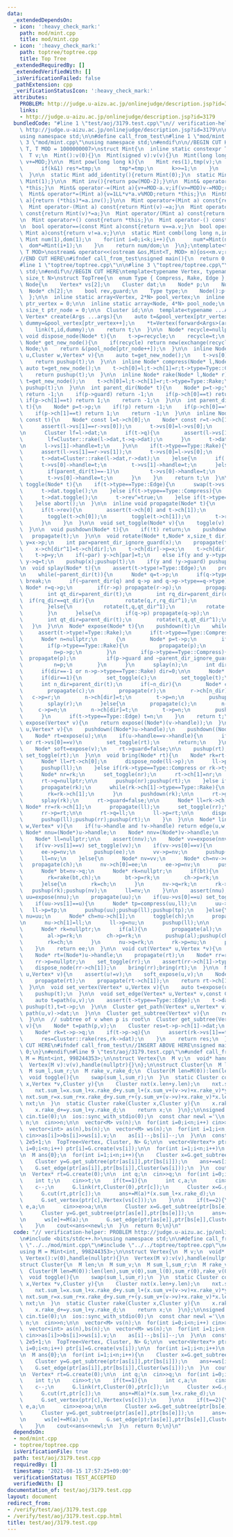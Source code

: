 ```yaml
---
data:
  _extendedDependsOn:
  - icon: ':heavy_check_mark:'
    path: mod/mint.cpp
    title: mod/mint.cpp
  - icon: ':heavy_check_mark:'
    path: toptree/toptree.cpp
    title: Top Tree
  _extendedRequiredBy: []
  _extendedVerifiedWith: []
  _isVerificationFailed: false
  _pathExtension: cpp
  _verificationStatusIcon: ':heavy_check_mark:'
  attributes:
    PROBLEM: http://judge.u-aizu.ac.jp/onlinejudge/description.jsp?id=3179
    links:
    - http://judge.u-aizu.ac.jp/onlinejudge/description.jsp?id=3179
  bundledCode: "#line 1 \"test/aoj/3179.test.cpp\"\n// verification-helper: PROBLEM\
    \ http://judge.u-aizu.ac.jp/onlinejudge/description.jsp?id=3179\n\n#include <bits/stdc++.h>\n\
    using namespace std;\n\n#define call_from_test\n#line 1 \"mod/mint.cpp\"\n\n#line\
    \ 3 \"mod/mint.cpp\"\nusing namespace std;\n#endif\n\n//BEGIN CUT HERE\ntemplate<typename\
    \ T, T MOD = 1000000007>\nstruct Mint{\n  inline static constexpr T mod = MOD;\n\
    \  T v;\n  Mint():v(0){}\n  Mint(signed v):v(v){}\n  Mint(long long t){v=t%MOD;if(v<0)\
    \ v+=MOD;}\n\n  Mint pow(long long k){\n    Mint res(1),tmp(v);\n    while(k){\n\
    \      if(k&1) res*=tmp;\n      tmp*=tmp;\n      k>>=1;\n    }\n    return res;\n\
    \  }\n\n  static Mint add_identity(){return Mint(0);}\n  static Mint mul_identity(){return\
    \ Mint(1);}\n\n  Mint inv(){return pow(MOD-2);}\n\n  Mint& operator+=(Mint a){v+=a.v;if(v>=MOD)v-=MOD;return\
    \ *this;}\n  Mint& operator-=(Mint a){v+=MOD-a.v;if(v>=MOD)v-=MOD;return *this;}\n\
    \  Mint& operator*=(Mint a){v=1LL*v*a.v%MOD;return *this;}\n  Mint& operator/=(Mint\
    \ a){return (*this)*=a.inv();}\n\n  Mint operator+(Mint a) const{return Mint(v)+=a;}\n\
    \  Mint operator-(Mint a) const{return Mint(v)-=a;}\n  Mint operator*(Mint a)\
    \ const{return Mint(v)*=a;}\n  Mint operator/(Mint a) const{return Mint(v)/=a;}\n\
    \n  Mint operator+() const{return *this;}\n  Mint operator-() const{return v?Mint(MOD-v):Mint(v);}\n\
    \n  bool operator==(const Mint a)const{return v==a.v;}\n  bool operator!=(const\
    \ Mint a)const{return v!=a.v;}\n\n  static Mint comb(long long n,int k){\n   \
    \ Mint num(1),dom(1);\n    for(int i=0;i<k;i++){\n      num*=Mint(n-i);\n    \
    \  dom*=Mint(i+1);\n    }\n    return num/dom;\n  }\n};\ntemplate<typename T,\
    \ T MOD>\nostream& operator<<(ostream &os,Mint<T, MOD> m){os<<m.v;return os;}\n\
    //END CUT HERE\n#ifndef call_from_test\nsigned main(){\n  return 0;\n}\n#endif\n\
    #line 1 \"toptree/toptree.cpp\"\n\n#line 3 \"toptree/toptree.cpp\"\nusing namespace\
    \ std;\n#endif\n//BEGIN CUT HERE\ntemplate<typename Vertex, typename Cluster,\
    \ size_t N>\nstruct TopTree{\n  enum Type { Compress, Rake, Edge };\n  struct\
    \ Node{\n    Vertex* vs[2];\n    Cluster dat;\n    Node* p;\n    Node* q;\n  \
    \  Node* ch[2];\n    bool rev,guard;\n    Type type;\n    Node():p(nullptr),q(nullptr),rev(false),guard(false){}\n\
    \  };\n\n  inline static array<Vertex, 2*N> pool_vertex;\n  inline static size_t\
    \ ptr_vertex = 0;\n\n  inline static array<Node, 4*N> pool_node;\n  inline static\
    \ size_t ptr_node = 0;\n\n  Cluster id;\n\n  template<typename ...Args>\n  inline\
    \ Vertex* create(Args ...args){\n    auto t=&pool_vertex[ptr_vertex++];\n    auto\
    \ dummy=&pool_vertex[ptr_vertex++];\n    *t=Vertex(forward<Args>(args)...);\n\
    \    link(t,id,dummy);\n    return t;\n  }\n\n  Node* recycle=nullptr;\n  inline\
    \ void dispose_node(Node* t){\n    t->p=recycle;\n    recycle=t;\n  }\n\n  inline\
    \ Node* get_new_node(){\n    if(recycle) return new(exchange(recycle,recycle->p))\
    \ Node;\n    return &(pool_node[ptr_node++]);\n  }\n\n  inline Node* edge(Vertex*\
    \ u,Cluster w,Vertex* v){\n    auto t=get_new_node();\n    t->vs[0]=u;t->vs[1]=v;t->dat=w;t->type=Type::Edge;\n\
    \    return pushup(t);\n  }\n\n  inline Node* compress(Node* l,Node* r){\n   \
    \ auto t=get_new_node();\n    t->ch[0]=l;t->ch[1]=r;t->type=Type::Compress;\n\
    \    return pushup(t);\n  }\n\n  inline Node* rake(Node* l,Node* r){\n    auto\
    \ t=get_new_node();\n    t->ch[0]=l;t->ch[1]=r;t->type=Type::Rake;\n    return\
    \ pushup(t);\n  }\n\n  int parent_dir(Node* t){\n    Node* p=t->p;\n    if(!p)\
    \ return -1;\n    if(p->guard) return -1;\n    if(p->ch[0]==t) return 0;\n   \
    \ if(p->ch[1]==t) return 1;\n    return -1;\n  }\n\n  int parent_dir_ignore_guard(Node*\
    \ t){\n    Node* p=t->p;\n    if(!p) return -1;\n    if(p->ch[0]==t) return 0;\n\
    \    if(p->ch[1]==t) return 1;\n    return -1;\n  }\n\n  inline Node* pushup(Node*\
    \ const t){\n    Node* const l=t->ch[0];\n    Node* const r=t->ch[1];\n\n    if(t->type==Type::Compress){\n\
    \      assert(l->vs[1]==r->vs[0]);\n      t->vs[0]=l->vs[0];\n      t->vs[1]=r->vs[1];\n\
    \n      Cluster lf=l->dat;\n      if(t->q){\n        assert(l->vs[1]==t->q->vs[1]);\n\
    \        lf=Cluster::rake(l->dat,t->q->dat);\n      }\n      t->dat=Cluster::compress(lf,r->vs[0],r->dat);\n\
    \n      l->vs[1]->handle=t;\n    }\n\n    if(t->type==Type::Rake){\n      propagate(t);\n\
    \      assert(l->vs[1]==r->vs[1]);\n      t->vs[0]=l->vs[0];\n      t->vs[1]=l->vs[1];\n\
    \      t->dat=Cluster::rake(l->dat,r->dat);\n    }else{\n      if(!t->p){\n  \
    \      t->vs[0]->handle=t;\n        t->vs[1]->handle=t;\n      }else if(t->p->type==Type::Compress){\n\
    \        if(parent_dir(t)==-1)\n          t->vs[0]->handle=t;\n      }else if(t->p->type==Type::Rake){\n\
    \        t->vs[0]->handle=t;\n      }\n    }\n    return t;\n  }\n\n  inline void\
    \ toggle(Node* t){\n    if(t->type==Type::Edge){\n      swap(t->vs[0],t->vs[1]);\n\
    \      t->dat.toggle();\n    }else if(t->type==Type::Compress){\n      swap(t->vs[0],t->vs[1]);\n\
    \      t->dat.toggle();\n      t->rev^=true;\n    }else if(t->type==Type::Rake){\n\
    \    }else abort();\n  }\n\n  inline void propagate(Node* t){\n    if(t->type==Type::Compress){\n\
    \      if(t->rev){\n        assert(t->ch[0] and t->ch[1]);\n        swap(t->ch[0],t->ch[1]);\n\
    \        toggle(t->ch[0]);\n        toggle(t->ch[1]);\n        t->rev=false;\n\
    \      }\n    }\n  }\n\n  void set_toggle(Node* v){\n    toggle(v);propagate(v);\n\
    \  }\n\n  void pushdown(Node* t){\n    if(!t) return;\n    pushdown(t->p);\n \
    \   propagate(t);\n  }\n\n  void rotate(Node* t,Node* x,size_t dir){\n    Node*\
    \ y=x->p;\n    int par=parent_dir_ignore_guard(x);\n    propagate(t->ch[dir]);\n\
    \    x->ch[dir^1]=t->ch[dir];\n    t->ch[dir]->p=x;\n    t->ch[dir]=x;\n    x->p=t;\n\
    \    t->p=y;\n    if(~par) y->ch[par]=t;\n    else if(y and y->type==Type::Compress)\
    \ y->q=t;\n    pushup(x);pushup(t);\n    if(y and !y->guard) pushup(y);\n  }\n\
    \n  void splay(Node* t){\n    assert(t->type!=Type::Edge);\n    propagate(t);\n\
    \n    while(~parent_dir(t)){\n      Node* q=t->p;\n      if(q->type!=t->type)\
    \ break;\n      if(~parent_dir(q) and q->p and q->p->type==q->type){\n       \
    \ Node* r=q->p;\n        if(r->p) propagate(r->p);\n        propagate(r);propagate(q);propagate(t);\n\
    \        int qt_dir=parent_dir(t);\n        int rq_dir=parent_dir(q);\n      \
    \  if(rq_dir==qt_dir){\n          rotate(q,r,rq_dir^1);\n          rotate(t,q,qt_dir^1);\n\
    \        }else{\n          rotate(t,q,qt_dir^1);\n          rotate(t,r,rq_dir^1);\n\
    \        }\n      }else{\n        if(q->p) propagate(q->p);\n        propagate(q);propagate(t);\n\
    \        int qt_dir=parent_dir(t);\n        rotate(t,q,qt_dir^1);\n      }\n \
    \   }\n  }\n\n  Node* expose(Node* t){\n    pushdown(t);\n    while(true){\n \
    \     assert(t->type!=Type::Rake);\n      if(t->type==Type::Compress) splay(t);\n\
    \      Node* n=nullptr;\n      {\n        Node* p=t->p;\n        if(!p) break;\n\
    \        if(p->type==Type::Rake){\n          propagate(p);\n          splay(p);\n\
    \          n=p->p;\n        }\n        if(p->type==Type::Compress){\n        \
    \  propagate(p);\n          if(p->guard and ~parent_dir_ignore_guard(t)) break;\n\
    \          n=p;\n        }\n      }\n      splay(n);\n      int dir=parent_dir_ignore_guard(n);\n\
    \      if(dir==-1 or n->p->type==Type::Rake) dir=0;\n\n      Node* const c=n->ch[dir];\n\
    \      if(dir==1){\n        set_toggle(c);\n        set_toggle(t);\n      }\n\
    \      int n_dir=parent_dir(t);\n      if(~n_dir){\n        Node* const r=t->p;\n\
    \        propagate(c);\n        propagate(r);\n        r->ch[n_dir]=c;\n     \
    \   c->p=r;\n        n->ch[dir]=t;\n        t->p=n;\n        pushup(c);pushup(r);pushup(t);pushup(n);\n\
    \        splay(r);\n      }else{\n        propagate(c);\n        n->q=c;\n   \
    \     c->p=n;\n        n->ch[dir]=t;\n        t->p=n;\n        pushup(c);pushup(t);pushup(n);\n\
    \      }\n      if(t->type==Type::Edge) t=n;\n    }\n    return t;\n  }\n\n  Node*\
    \ expose(Vertex* v){\n    return expose((Node*)(v->handle));\n  }\n\n  void soft_expose(Vertex*\
    \ u,Vertex* v){\n    pushdown((Node*)u->handle);\n    pushdown((Node*)v->handle);\n\
    \    Node* rt=expose(u);\n\n    if(u->handle==v->handle){\n      if(rt->vs[1]==u\
    \ or rt->vs[0]==v)\n        set_toggle(rt);\n      return;\n    }\n\n    rt->guard=true;\n\
    \    Node* soft=expose(v);\n    rt->guard=false;\n\n    pushup(rt);\n    if(parent_dir(soft)==0)\
    \ set_toggle(rt);\n  }\n\n  void bring(Node* rt){\n    Node* rk=rt->q;\n    if(!rk){\n\
    \      Node* ll=rt->ch[0];\n      dispose_node(ll->p);\n      ll->p=nullptr;\n\
    \      pushup(ll);\n    }else if(rk->type==Type::Compress or rk->type==Type::Edge){\n\
    \      Node* nr=rk;\n      set_toggle(nr);\n      rt->ch[1]=nr;\n      nr->p=rt;\n\
    \      rt->q=nullptr;\n\n      pushup(nr);pushup(rt);\n    }else if(rk->type==Type::Rake){\n\
    \      propagate(rk);\n      while(rk->ch[1]->type==Type::Rake){\n        propagate(rk->ch[1]);\n\
    \        rk=rk->ch[1];\n      }\n      pushdown(rk);\n\n      rt->guard=true;\n\
    \      splay(rk);\n      rt->guard=false;\n\n      Node* ll=rk->ch[0];\n     \
    \ Node* rr=rk->ch[1];\n      propagate(ll);\n      set_toggle(rr);\n\n      rt->ch[1]=rr;\n\
    \      rr->p=rt;\n\n      rt->q=ll;\n      ll->p=rt;\n\n      dispose_node(rk);\n\
    \      pushup(ll);pushup(rr);pushup(rt);\n    }\n  }\n\n  Node* link(Vertex* u,Cluster\
    \ w,Vertex* v){\n    if(!u->handle and !v->handle) return edge(u,w,v);\n\n   \
    \ Node* nnu=(Node*)u->handle;\n    Node* nnv=(Node*)v->handle;\n    Node* ee=edge(u,w,v);\n\
    \    Node* ll=nullptr;\n\n    assert(nnv);\n    Node* vv=expose(nnv);\n    propagate(vv);\n\
    \    if(vv->vs[1]==v) set_toggle(vv);\n    if(vv->vs[0]==v){\n      Node* nv=compress(ee,vv);\n\
    \      ee->p=nv;\n      pushup(ee);\n      vv->p=nv;\n      pushup(vv);pushup(nv);\n\
    \      ll=nv;\n    }else{\n      Node* nv=vv;\n      Node* ch=nv->ch[0];\n   \
    \   propagate(ch);\n      nv->ch[0]=ee;\n      ee->p=nv;\n      pushup(ee);\n\n\
    \      Node* bt=nv->q;\n      Node* rk=nullptr;\n      if(bt){\n        propagate(bt);\n\
    \        rk=rake(bt,ch);\n        bt->p=rk;\n        ch->p=rk;\n        pushup(bt);pushup(ch);\n\
    \      }else{\n        rk=ch;\n      }\n      nv->q=rk;\n      rk->p=nv;\n   \
    \   pushup(rk);pushup(nv);\n      ll=nv;\n    }\n\n    assert(nnu);\n    Node*\
    \ uu=expose(nnu);\n    propagate(uu);\n    if(uu->vs[0]==u) set_toggle(uu);\n\
    \    if(uu->vs[1]==u){\n      Node* tp=compress(uu,ll);\n      uu->p=tp;\n   \
    \   ll->p=tp;\n      pushup(uu);pushup(ll);pushup(tp);\n    }else{\n      Node*\
    \ nu=uu;\n      Node* ch=nu->ch[1];\n      toggle(ch);\n      propagate(ch);\n\
    \n      nu->ch[1]=ll;\n      ll->p=nu;\n      pushup(ll);\n\n      Node* al=nu->q;\n\
    \      Node* rk=nullptr;\n      if(al){\n        propagate(al);\n        rk=rake(al,ch);\n\
    \        al->p=rk;\n        ch->p=rk;\n        pushup(al);pushup(ch);\n      }else{\n\
    \        rk=ch;\n      }\n      nu->q=rk;\n      rk->p=nu;\n      pushup(rk);pushup(nu);\n\
    \    }\n    return ee;\n  }\n\n  void cut(Vertex* u,Vertex *v){\n    soft_expose(u,v);\n\
    \    Node* rt=(Node*)u->handle;\n    propagate(rt);\n    Node* rr=rt->ch[1];\n\
    \    rr->p=nullptr;\n    set_toggle(rr);\n    assert(rr->ch[1]->type==Type::Edge);\n\
    \    dispose_node(rr->ch[1]);\n    bring(rr);bring(rt);\n  }\n\n  Node* path(Vertex*\
    \ u,Vertex* v){\n    assert(u!=v);\n    soft_expose(u,v);\n    Node* rt=(Node*)u->handle;\n\
    \    propagate(rt);\n    propagate(rt->ch[1]);\n    return rt->ch[1]->ch[0];\n\
    \  }\n\n  void set_vertex(Vertex* u,Vertex v){\n    auto t=expose(u);\n    *u=v;\n\
    \    pushup(t);\n  }\n\n  void set_edge(Vertex* u,Vertex* v,const Cluster &w){\n\
    \    auto t=path(u,v);\n    assert(t->type==Type::Edge);\n    t->dat=w;\n    while(t)\
    \ pushup(t),t=t->p;\n  }\n\n  Cluster get_path(Vertex* u,Vertex* v){\n    return\
    \ path(u,v)->dat;\n  }\n\n  Cluster get_subtree(Vertex* v){\n    return expose(v)->dat;\n\
    \  }\n\n  // subtree of v when p is root\n  Cluster get_subtree(Vertex* p,Vertex*\
    \ v){\n    Node* t=path(p,v);\n    Cluster res=t->p->ch[1]->dat;\n    res.toggle();\n\
    \    Node* rk=t->p->q;\n    if(t->p->q){\n      assert(rk->vs[1]==t->p->ch[1]->vs[0]);\n\
    \      res=Cluster::rake(res,rk->dat);\n    }\n    return res;\n  }\n};\n//END\
    \ CUT HERE\n#ifndef call_from_test\n//INSERT ABOVE HERE\nsigned main(){\n  return\
    \ 0;\n}\n#endif\n#line 9 \"test/aoj/3179.test.cpp\"\n#undef call_from_test\nusing\
    \ M = Mint<int, 998244353>;\n\nstruct Vertex{\n  M v;\n  void* handle;\n  Vertex():v(0),handle(nullptr){}\n\
    \  Vertex(M v):v(v),handle(nullptr){}\n};\n\nstruct Cluster{\n  M len;\n  M sum_v;\n\
    \  M sum_l,sum_r;\n  M rake_v,rake_d;\n  Cluster(M len=M(0)):len(len),sum_v(0),sum_l(0),sum_r(0),rake_v(0),rake_d(0){}\n\
    \  void toggle(){\n    swap(sum_l,sum_r);\n  }\n  static Cluster compress(Cluster\
    \ x,Vertex *v,Cluster y){\n    Cluster nxt(x.len+y.len);\n    nxt.sum_v=x.sum_v+x.rake_v+(v->v)+y.sum_v;\n\
    \    nxt.sum_l=x.sum_l+x.rake_d+y.sum_l+(x.sum_v+(v->v)+x.rake_v)*y.len;\n   \
    \ nxt.sum_r=x.sum_r+x.rake_d+y.sum_r+(y.sum_v+(v->v)+x.rake_v)*x.len;\n    return\
    \ nxt;\n  }\n  static Cluster rake(Cluster x,Cluster y){\n    x.rake_v+=y.sum_v+y.rake_v;\n\
    \    x.rake_d+=y.sum_l+y.rake_d;\n    return x;\n  }\n};\n\nsigned main(){\n \
    \ cin.tie(0);\n  ios::sync_with_stdio(0);\n  const char newl ='\\n';\n\n  int\
    \ n;\n  cin>>n;\n\n  vector<M> vs(n);\n  for(int i=0;i<n;i++) cin>>vs[i].v;\n\n\
    \  vector<int> as(n),bs(n);\n  vector<M> ws(n);\n  for(int i=1;i<n;i++){\n   \
    \ cin>>as[i]>>bs[i]>>ws[i].v;\n    as[i]--;bs[i]--;\n  }\n\n  const size_t N =\
    \ 2e5+1;\n  TopTree<Vertex, Cluster, N> G;\n\n  vector<Vertex*> ptr(n);\n  for(int\
    \ i=0;i<n;i++) ptr[i]=G.create(vs[i]);\n\n  for(int i=1;i<n;i++)\n    G.link(ptr[as[i]],Cluster(0),ptr[bs[i]]);\n\
    \n  M ans{0};\n  for(int i=1;i<n;i++){\n    Cluster x=G.get_subtree(ptr[bs[i]],ptr[as[i]]);\n\
    \    Cluster y=G.get_subtree(ptr[as[i]],ptr[bs[i]]);\n    ans+=ws[i]*(x.sum_v+x.rake_v+vs[as[i]])*(y.sum_v+y.rake_v+vs[bs[i]]);\n\
    \    G.set_edge(ptr[as[i]],ptr[bs[i]],Cluster(ws[i]));\n  }\n  cout<<ans<<newl;\n\
    \n  Vertex* rt=G.create(0);\n\n  int q;\n  cin>>q;\n  for(int i=0;i<q;i++){\n\
    \    int t;\n    cin>>t;\n    if(t==1){\n      int c,a;\n      cin>>c>>a;\n  \
    \    c--;\n      G.link(rt,Cluster(0),ptr[c]);\n      Cluster x=G.get_subtree(rt,ptr[c]);\n\
    \      G.cut(rt,ptr[c]);\n      ans+=M(a)*(x.sum_l+x.rake_d);\n      vs[c]+=M(a);\n\
    \      G.set_vertex(ptr[c],Vertex(vs[c]));\n    }\n\n    if(t==2){\n      int\
    \ e,a;\n      cin>>e>>a;\n\n      Cluster x=G.get_subtree(ptr[bs[e]],ptr[as[e]]);\n\
    \      Cluster y=G.get_subtree(ptr[as[e]],ptr[bs[e]]);\n      ans+=M(a)*(x.sum_v+x.rake_v+vs[as[e]])*(y.sum_v+y.rake_v+vs[bs[e]]);\n\
    \n      ws[e]+=M(a);\n      G.set_edge(ptr[as[e]],ptr[bs[e]],Cluster(ws[e]));\n\
    \    }\n    cout<<ans<<newl;\n  }\n  return 0;\n}\n"
  code: "// verification-helper: PROBLEM http://judge.u-aizu.ac.jp/onlinejudge/description.jsp?id=3179\n\
    \n#include <bits/stdc++.h>\nusing namespace std;\n\n#define call_from_test\n#include\
    \ \"../../mod/mint.cpp\"\n#include \"../../toptree/toptree.cpp\"\n#undef call_from_test\n\
    using M = Mint<int, 998244353>;\n\nstruct Vertex{\n  M v;\n  void* handle;\n \
    \ Vertex():v(0),handle(nullptr){}\n  Vertex(M v):v(v),handle(nullptr){}\n};\n\n\
    struct Cluster{\n  M len;\n  M sum_v;\n  M sum_l,sum_r;\n  M rake_v,rake_d;\n\
    \  Cluster(M len=M(0)):len(len),sum_v(0),sum_l(0),sum_r(0),rake_v(0),rake_d(0){}\n\
    \  void toggle(){\n    swap(sum_l,sum_r);\n  }\n  static Cluster compress(Cluster\
    \ x,Vertex *v,Cluster y){\n    Cluster nxt(x.len+y.len);\n    nxt.sum_v=x.sum_v+x.rake_v+(v->v)+y.sum_v;\n\
    \    nxt.sum_l=x.sum_l+x.rake_d+y.sum_l+(x.sum_v+(v->v)+x.rake_v)*y.len;\n   \
    \ nxt.sum_r=x.sum_r+x.rake_d+y.sum_r+(y.sum_v+(v->v)+x.rake_v)*x.len;\n    return\
    \ nxt;\n  }\n  static Cluster rake(Cluster x,Cluster y){\n    x.rake_v+=y.sum_v+y.rake_v;\n\
    \    x.rake_d+=y.sum_l+y.rake_d;\n    return x;\n  }\n};\n\nsigned main(){\n \
    \ cin.tie(0);\n  ios::sync_with_stdio(0);\n  const char newl ='\\n';\n\n  int\
    \ n;\n  cin>>n;\n\n  vector<M> vs(n);\n  for(int i=0;i<n;i++) cin>>vs[i].v;\n\n\
    \  vector<int> as(n),bs(n);\n  vector<M> ws(n);\n  for(int i=1;i<n;i++){\n   \
    \ cin>>as[i]>>bs[i]>>ws[i].v;\n    as[i]--;bs[i]--;\n  }\n\n  const size_t N =\
    \ 2e5+1;\n  TopTree<Vertex, Cluster, N> G;\n\n  vector<Vertex*> ptr(n);\n  for(int\
    \ i=0;i<n;i++) ptr[i]=G.create(vs[i]);\n\n  for(int i=1;i<n;i++)\n    G.link(ptr[as[i]],Cluster(0),ptr[bs[i]]);\n\
    \n  M ans{0};\n  for(int i=1;i<n;i++){\n    Cluster x=G.get_subtree(ptr[bs[i]],ptr[as[i]]);\n\
    \    Cluster y=G.get_subtree(ptr[as[i]],ptr[bs[i]]);\n    ans+=ws[i]*(x.sum_v+x.rake_v+vs[as[i]])*(y.sum_v+y.rake_v+vs[bs[i]]);\n\
    \    G.set_edge(ptr[as[i]],ptr[bs[i]],Cluster(ws[i]));\n  }\n  cout<<ans<<newl;\n\
    \n  Vertex* rt=G.create(0);\n\n  int q;\n  cin>>q;\n  for(int i=0;i<q;i++){\n\
    \    int t;\n    cin>>t;\n    if(t==1){\n      int c,a;\n      cin>>c>>a;\n  \
    \    c--;\n      G.link(rt,Cluster(0),ptr[c]);\n      Cluster x=G.get_subtree(rt,ptr[c]);\n\
    \      G.cut(rt,ptr[c]);\n      ans+=M(a)*(x.sum_l+x.rake_d);\n      vs[c]+=M(a);\n\
    \      G.set_vertex(ptr[c],Vertex(vs[c]));\n    }\n\n    if(t==2){\n      int\
    \ e,a;\n      cin>>e>>a;\n\n      Cluster x=G.get_subtree(ptr[bs[e]],ptr[as[e]]);\n\
    \      Cluster y=G.get_subtree(ptr[as[e]],ptr[bs[e]]);\n      ans+=M(a)*(x.sum_v+x.rake_v+vs[as[e]])*(y.sum_v+y.rake_v+vs[bs[e]]);\n\
    \n      ws[e]+=M(a);\n      G.set_edge(ptr[as[e]],ptr[bs[e]],Cluster(ws[e]));\n\
    \    }\n    cout<<ans<<newl;\n  }\n  return 0;\n}\n"
  dependsOn:
  - mod/mint.cpp
  - toptree/toptree.cpp
  isVerificationFile: true
  path: test/aoj/3179.test.cpp
  requiredBy: []
  timestamp: '2021-08-15 17:57:25+09:00'
  verificationStatus: TEST_ACCEPTED
  verifiedWith: []
documentation_of: test/aoj/3179.test.cpp
layout: document
redirect_from:
- /verify/test/aoj/3179.test.cpp
- /verify/test/aoj/3179.test.cpp.html
title: test/aoj/3179.test.cpp
---
```

